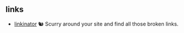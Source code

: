## links

- [linkinator](https://github.com/JustinBeckwith/linkinator) 🐿 Scurry around your site and find all those broken links. 